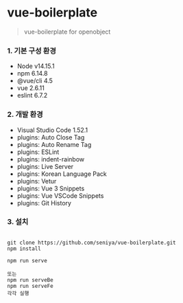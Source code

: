 # vue-boilerplate
> vue-boilerplate for openobject

### 1. 기본 구성 환경 
- Node v14.15.1
- npm 6.14.8
- @vue/cli 4.5
- vue 2.6.11
- eslint 6.7.2


### 2. 개발 환경
- Visual Studio Code 1.52.1
- plugins: Auto Close Tag
- plugins: Auto Rename Tag
- plugins: ESLint
- plugins: indent-rainbow
- plugins: Live Server
- plugins: Korean Language Pack
- plugins: Vetur
- plugins: Vue 3 Snippets
- plugins: Vue VSCode Snippets
- plugins: Git History


### 3. 설치
<pre>
<code>
git clone https://github.com/seniya/vue-boilerplate.git
npm install

npm run serve 

또는 
npm run serveBe 
npm run serveFe 
각각 실행
</code>
</pre>

